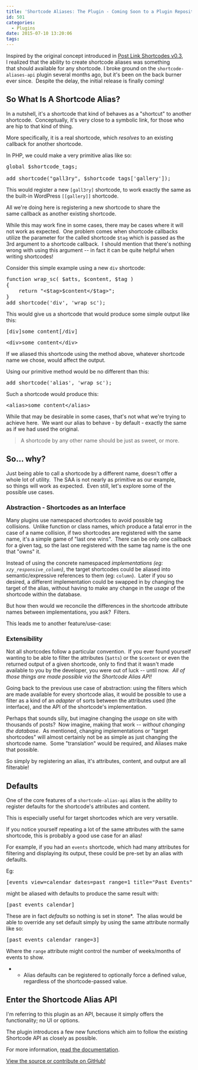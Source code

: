```yaml
---
title: 'Shortcode Aliases: The Plugin - Coming Soon to a Plugin Repository Near You!'
id: 501
categories:
  - Plugins
date: 2015-07-10 13:20:06
tags:
---
```


Inspired by the original concept introduced in [Post Link Shortcodes v0.3](http://aaemnnost.tv/2013/10/04/aliases-post-link-shortcodes-0-3/), I realized that the ability to create shortcode aliases was something that should available for any shortcode. I broke ground on the `shortcode-aliases-api` plugin several months ago, but it's been on the back burner ever since.  Despite the delay, the initial release is finally coming!

## So What Is A Shortcode Alias?

In a nutshell, it's a shortcode that kind of behaves as a "shortcut" to another shortcode.  Conceptually, it's very close to a symbolic link, for those who are hip to that kind of thing.

More specifically, it is a real shortcode, which _resolves_ to an existing callback for another shortcode.

In PHP, we could make a very primitive alias like so:
<pre class="">global $shortcode_tags;

add_shortcode("gall3ry", $shortcode_tags['gallery']);</pre>
This would register a new `[gall3ry]` shortcode, to work exactly the same as the built-in WordPress `[[gallery]]` shortcode.

All we're doing here is registering a new shortcode to share the same callback as another existing shortcode.

While this may work fine in some cases, there may be cases where it will not work as expected.  One problem comes when shortcode callbacks utilize the parameter for the called shortcode `$tag` which is passed as the 3rd argument to a shortcode callback.  I should mention that there's nothing wrong with using this argument -- in fact it can be quite helpful when writing shortcodes!

Consider this simple example using a new `div` shortcode:
<pre class="lang:default decode:true">function wrap_sc( $atts, $content, $tag )
{
    return "&lt;$tag&gt;$content&lt;/$tag&gt;";
}
add_shortcode('div', 'wrap_sc');</pre>

This would give us a shortcode that would produce some simple output like this:

<pre class="lang:default decode:true">[div]some content[/div]</pre>
<pre class="lang:default decode:true">&lt;div&gt;some content&lt;/div&gt;</pre>

If we aliased this shortcode using the method above, whatever shortcode name we chose, would affect the output.

Using our primitive method would be no different than this:

<pre class="">add_shortcode('alias', 'wrap_sc');</pre>

Such a shortcode would produce this:

<pre class="lang:default decode:true">&lt;alias&gt;some content&lt;/alias&gt;</pre>

While that may be desirable in some cases, that's not what we're trying to achieve here.  We want our alias to behave - by default - exactly the same as if we had used the original.

> A shortcode by any other name should be just as sweet, or more.

## So... why?

Just being able to call a shortcode by a different name, doesn't offer a whole lot of utility.  The SAA is not nearly as primitive as our example, so things will work as expected.  Even still, let's explore some of the possible use cases.

### Abstraction - Shortcodes as an Interface

Many plugins use namespaced shortcodes to avoid possible tag collisions.  Unlike function or class names, which produce a fatal error in the case of a name collision, if two shortcodes are registered with the same name, it's a simple game of "last one wins".  There can be only one callback for a given tag, so the last one registered with the same tag name is the one that "owns" it.

Instead of using the concrete namespaced _implementations (eg: `xzy_responsive_column`)_, the target shortcodes could be aliased into semantic/expressive references to them (eg: `column`).  Later if you so desired, a different implementation could be swapped in by changing the target of the alias, without having to make any change in the _usage_ of the shortcode within the database.

But how then would we reconcile the differences in the shortcode attribute names between implementations, you ask?  Filters.

This leads me to another feature/use-case:

### Extensibility

Not all shortcodes follow a particular convention.  If you ever found yourself wanting to be able to filter the attributes (`$atts`) or the `$content` or even the returned output of a given shortcode, only to find that it wasn't made available to you by the developer, you were out of luck -- until now.  _All of those things are made possible via the Shortcode Alias API!_

Going back to the previous use case of abstraction: using the filters which are made available for every shortcode alias, it would be possible to use a filter as a kind of an _adapter_ of sorts between the attributes used (the interface), and the API of the shortcode's implementation.

Perhaps that sounds silly, but imagine changing the _usage_ on site with thousands of posts?  Now imagine, making that work -- _without changing the database_.  As mentioned, changing implementations or "target shortcodes" will almost certainly not be as simple as just changing the shortcode name.  Some "translation" would be required, and Aliases make that possible.

So simply by registering an alias, it's attributes, content, and output are all filterable!

## Defaults

One of the core features of a `shortcode-alias-api` alias is the ability to register defaults for the shortcode's attributes and content.

This is especially useful for target shortcodes which are very versatile.

If you notice yourself repeating a lot of the same attributes with the same shortcode, this is probably a good use case for an alias!

For example, if you had an `events` shortcode, which had many attributes for filtering and displaying its output, these could be pre-set by an alias with defaults.

Eg:
<pre class="">[events view=calendar dates=past range=1 title="Past Events"]</pre>
might be aliased with defaults to produce the same result with:
<pre class="">[past_events_calendar]</pre>
These are in fact _defaults_ so nothing is set in stone*.  The alias would be able to override any set default simply by using the same attribute normally like so:
<pre class="">[past_events_calendar range=3]</pre>
Where the `range` attribute might control the number of weeks/months of events to show.

* - Alias defaults can be registered to optionally force a defined value, regardless of the shortcode-passed value.

## 

## Enter the Shortcode Alias API

I'm referring to this plugin as an API, because it simply offers the functionality; no UI or options.

The plugin introduces a few new functions which aim to follow the existing Shortcode API as closely as possible.

For more information, [read the documentation](https://github.com/aaemnnosttv/shortcode-alias-api/wiki).

[View the source or contribute on GitHub!](https://github.com/aaemnnosttv/shortcode-alias-api)
